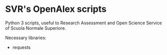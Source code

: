 # SVR's OpenAlex scripts
Python 3 scripts, useful to Research Assessment and Open Science Service of Scuola Normale Superiore.

Necessary libraries:
- requests
